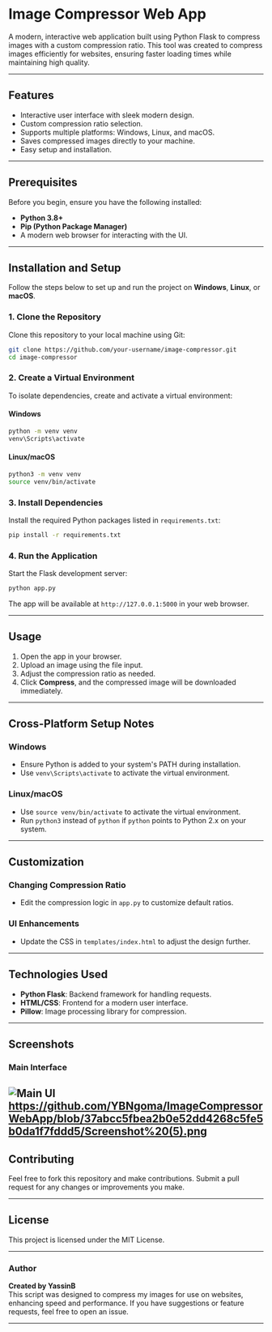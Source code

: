 # Image Compressor Web App

A modern, interactive web application built using Python Flask to compress images with a custom compression ratio. This tool was created to compress images efficiently for websites, ensuring faster loading times while maintaining high quality. 

---

## Features

- Interactive user interface with sleek modern design.
- Custom compression ratio selection.
- Supports multiple platforms: Windows, Linux, and macOS.
- Saves compressed images directly to your machine.
- Easy setup and installation.

---

## Prerequisites

Before you begin, ensure you have the following installed:

- **Python 3.8+**  
- **Pip (Python Package Manager)**  
- A modern web browser for interacting with the UI.

---

## Installation and Setup

Follow the steps below to set up and run the project on **Windows**, **Linux**, or **macOS**.

### 1. Clone the Repository

Clone this repository to your local machine using Git:

```bash
git clone https://github.com/your-username/image-compressor.git
cd image-compressor
```

### 2. Create a Virtual Environment

To isolate dependencies, create and activate a virtual environment:

#### Windows
```bash
python -m venv venv
venv\Scripts\activate
```

#### Linux/macOS
```bash
python3 -m venv venv
source venv/bin/activate
```

### 3. Install Dependencies

Install the required Python packages listed in `requirements.txt`:

```bash
pip install -r requirements.txt
```

### 4. Run the Application

Start the Flask development server:

```bash
python app.py
```

The app will be available at `http://127.0.0.1:5000` in your web browser.

---

## Usage

1. Open the app in your browser.
2. Upload an image using the file input.
3. Adjust the compression ratio as needed.
4. Click **Compress**, and the compressed image will be downloaded immediately.

---

## Cross-Platform Setup Notes

### Windows
- Ensure Python is added to your system's PATH during installation.
- Use `venv\Scripts\activate` to activate the virtual environment.

### Linux/macOS
- Use `source venv/bin/activate` to activate the virtual environment.
- Run `python3` instead of `python` if `python` points to Python 2.x on your system.

---

## Customization

### Changing Compression Ratio
- Edit the compression logic in `app.py` to customize default ratios.

### UI Enhancements
- Update the CSS in `templates/index.html` to adjust the design further.

---

## Technologies Used

- **Python Flask**: Backend framework for handling requests.
- **HTML/CSS**: Frontend for a modern user interface.
- **Pillow**: Image processing library for compression.

---

## Screenshots

### Main Interface
![Main UI](link-to-screenshot)
https://github.com/YBNgoma/ImageCompressorWebApp/blob/37abcc5fbea2b0e52dd4268c5fe5b0da1f7fddd5/Screenshot%20(5).png
---

## Contributing

Feel free to fork this repository and make contributions. Submit a pull request for any changes or improvements you make.

---

## License

This project is licensed under the MIT License.

---

### Author

**Created by YassinB**  
This script was designed to compress my images for use on websites, enhancing speed and performance. If you have suggestions or feature requests, feel free to open an issue.

--- 
